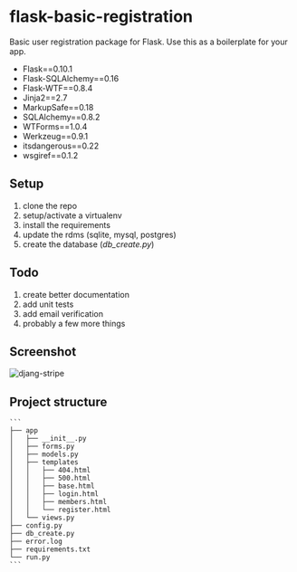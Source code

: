 flask-basic-registration
========================

Basic user registration package for Flask. Use this as a boilerplate for your app.

- Flask==0.10.1
- Flask-SQLAlchemy==0.16
- Flask-WTF==0.8.4
- Jinja2==2.7
- MarkupSafe==0.18
- SQLAlchemy==0.8.2
- WTForms==1.0.4
- Werkzeug==0.9.1
- itsdangerous==0.22
- wsgiref==0.1.2

## Setup

1. clone the repo
2. setup/activate a virtualenv
3. install the requirements
4. update the rdms (sqlite, mysql, postgres)
5. create the database (*db_create.py*)

## Todo

1. create better documentation
2. add unit tests
3. add email verification
4. probably a few more things

## Screenshot

![djang-stripe](http://content.screencast.com/users/Mike_Extentech/folders/Jing/media/f250eb0a-3500-47e0-a555-ed0f2f8ddefc/00000209.png)

## Project structure

    ```
    ├── app
    │   ├── __init__.py
    │   ├── forms.py
    │   ├── models.py
    │   ├── templates
    │   │   ├── 404.html
    │   │   ├── 500.html
    │   │   ├── base.html
    │   │   ├── login.html
    │   │   ├── members.html
    │   │   └── register.html
    │   └── views.py
    ├── config.py
    ├── db_create.py
    ├── error.log
    ├── requirements.txt
    └── run.py
    ```
